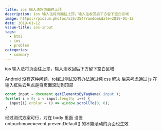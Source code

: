 ```yaml
---
title: ios 输入法将页面往上顶
description: ios 输入法将页面往上顶，输入法收回后下方留下空白区域
image: https://picsum.photos/536/354?random&date=2019-01-12
date: 2019-01-12
vssue-title: ios-input
tags:
  - html
  - ios
  - problem
categories:
  - summary
---
```


ios 输入法将页面往上顶，输入法收回后下方留下空白区域

<!-- more -->

​Android 没有这种问题，to经过测试没有办法通过纯 css 解决
后来考虑通过 js 在输入框失去焦点是将页面滚动到顶部


``` js
const input = document.getElementsByTagName('input');
for(let i = 0; i < input.length; i++) {
  input[i].onblur = () => window.scrollTo(0, 0);
}
```

经过测试方案可行，对在 body 里面 设置 ontouchmove=event.preventDefault() 的不能滚动的页面也生效